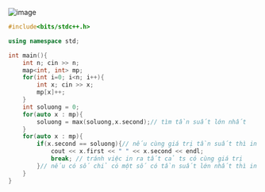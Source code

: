 ![image](https://github.com/Llam-a/Practice_Cpp/assets/115911041/878f8602-cdf2-4632-a296-38b8786f8ca7)


```cpp
#include<bits/stdc++.h>

using namespace std;

int main(){
    int n; cin >> n;
    map<int, int> mp;
    for(int i=0; i<n; i++){
        int x; cin >> x;
        mp[x]++;
    }
    int soluong = 0;
    for(auto x : mp){
        soluong = max(soluong,x.second);// tìm tần suất lớn nhất
    }
    for(auto x : mp){
        if(x.second == soluong){// nếu cùng giá trị tần suất thì in số nhỏ nhất
            cout << x.first << " " << x.second << endl;
            break; // tránh việc in ra tất cả ts có cùng giá trị
        }// nếu có số chỉ có một số có tần suất lớn nhất thì in ra thôi
    }
}
```
